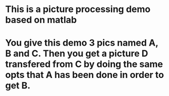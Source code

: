 # This is a picture processing demo based on matlab
# You give this demo 3 pics named A, B and C. Then you get a picture D transfered from C by doing the same opts that A has been done in order to get B. 
